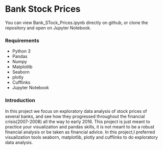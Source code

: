 # Bank Stock Prices

You can view Bank_STock_Prices.ipynb directly on github, or clone the repository and open on Jupyter Notebook.

### Requirements
* Python 3
* Pandas
* Numpy
* Matplotlib
* Seaborn
* plotly
* Cufflinks
* Jupyter Notebook

### Introduction
In this project we focus on exploratory data analysis of stock prices of several banks, and see how they progressed throughout the financial crisis(2007-2008) all the way to early 2016.
This project is just meant to practice your visualization and pandas skills, it is not meant to be a robust financial analysis or be taken as financial advice.
In this project,I preferred visualization tools seaborn, matplotlib, plotly and cufflinks to do exploratory data analysis.
